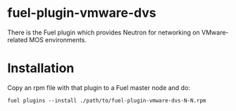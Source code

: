 fuel-plugin-vmware-dvs
============

There is the Fuel plugin which provides Neutron for networking on
VMware-related MOS environments.

Installation
============

Copy an rpm file with that plugin to a Fuel master node and do:

`fuel plugins --install ./path/to/fuel-plugin-vmware-dvs-N-N.rpm`
